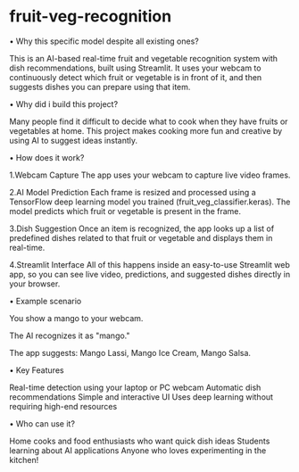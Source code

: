 # fruit-veg-recognition
• Why this specific model despite all existing ones?

This is an AI-based real-time fruit and vegetable recognition system with dish recommendations, built using Streamlit.
It uses your webcam to continuously detect which fruit or vegetable is in front of it, and then suggests dishes you can prepare using that item.

• Why did i build this project?

Many people find it difficult to decide what to cook when they have fruits or vegetables at home. This project makes cooking more fun and creative by using AI to suggest ideas instantly.

• How does it work?

1️.Webcam Capture
The app uses your webcam to capture live video frames.

2️.AI Model Prediction
Each frame is resized and processed using a TensorFlow deep learning model you trained (fruit_veg_classifier.keras).
The model predicts which fruit or vegetable is present in the frame.

3️.Dish Suggestion
Once an item is recognized, the app looks up a list of predefined dishes related to that fruit or vegetable and displays them in real-time.

4️.Streamlit Interface
All of this happens inside an easy-to-use Streamlit web app, so you can see live video, predictions, and suggested dishes directly in your browser.

• Example scenario

You show a mango to your webcam.

The AI recognizes it as "mango."

The app suggests: Mango Lassi, Mango Ice Cream, Mango Salsa.

• Key Features

Real-time detection using your laptop or PC webcam
Automatic dish recommendations
Simple and interactive UI
Uses deep learning without requiring high-end resources

• Who can use it?

Home cooks and food enthusiasts who want quick dish ideas
Students learning about AI applications
Anyone who loves experimenting in the kitchen!

